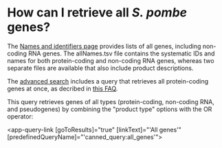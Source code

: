 # How can I retrieve all *S. pombe* genes?
<!-- pombase_categories: Genome statistics and lists,Finding data -->

The [Names and identifiers page](/downloads/names-and-identifiers)
provides lists of all genes, including non-coding RNA genes. The
allNames.tsv file contains the systematic IDs and names for both
protein-coding and non-coding RNA genes, whereas two separate files
are available that also include product descriptions.

The [advanced search](/query) includes a query that retrieves all
protein-coding genes at once, as decribed in 
[this FAQ](/faq/how-can-i-retrieve-all-s.-pombe-protein-coding-genes).

This query retrieves genes of all types (protein-coding, non-coding
RNA, and pseudogenes) by combining the "product type" options with the
OR operator:

<app-query-link [goToResults]="true" [linkText]="'All genes'" [predefinedQueryName]="'canned_query:all_genes'"></app-query-link>

